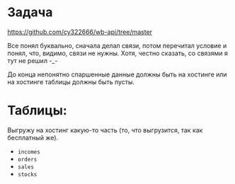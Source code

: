 # Задача
https://github.com/cy322666/wb-api/tree/master

Все понял буквально, сначала делал связи, потом перечитал условие и понял, что, видимо, связи не нужны. Хотя, честно сказать, со связями я тут не решил -_-

До конца непонятно спаршенные данные должны быть на хостинге или на хостинге таблицы должны быть пусты.

# Таблицы:
Выгружу на хостинг какую-то часть (то, что выгрузится, так как бесплатный же).
* `incomes`
* `orders`
* `sales`
* `stocks`
